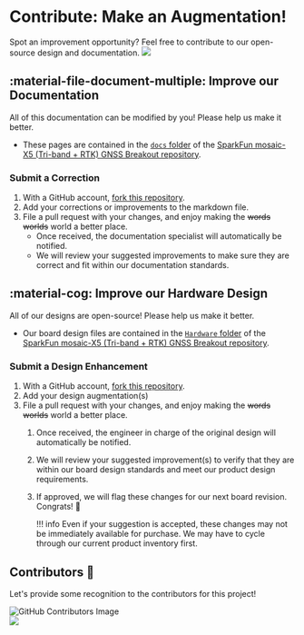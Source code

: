 # Contribute: Make an Augmentation!
Spot an improvement opportunity? Feel free to contribute to our open-source design and documentation. <a href="https://github.com/sparkfun/SparkFun_GNSS_mosaic-X5/pulls" alt="Pull Requests"><img src="https://img.shields.io/github/issues-pr/sparkfun/SparkFun_GNSS_mosaic-X5.svg" /></a>

## :material-file-document-multiple:&nbsp;Improve our Documentation
All of this documentation can be modified by you! Please help us make it better.

* These pages are contained in the [`docs` folder](https://github.com/sparkfun/SparkFun_GNSS_mosaic-X5/tree/main/docs) of the [SparkFun mosaic-X5 (Tri-band + RTK) GNSS Breakout repository](https://github.com/sparkfun/SparkFun_GNSS_mosaic-X5).

<!-- ### :material-source-pull:&nbsp;Submit a Correction -->
### Submit a Correction

1. With a GitHub account, [fork this repository](https://github.com/sparkfun/SparkFun_GNSS_mosaic-X5/fork).
2. Add your corrections or improvements to the markdown file.
3. File a pull request with your changes, and enjoy making the ~~words~~ ~~worlds~~ world a better place.
	* Once received, the documentation specialist will automatically be notified.
	* We will review your suggested improvements to make sure they are correct and fit within our documentation standards.

## :material-cog:&nbsp;Improve our Hardware Design
All of our designs are open-source! Please help us make it better.

* Our board design files are contained in the [`Hardware` folder](https://github.com/sparkfun/SparkFun_GNSS_mosaic-X5/tree/main/Hardware) of the [SparkFun mosaic-X5 (Tri-band + RTK) GNSS Breakout repository](https://github.com/sparkfun/SparkFun_GNSS_mosaic-X5).

<!-- ### :material-source-pull:&nbsp;Submit a Design Enhancement -->
### Submit a Design Enhancement

1. With a GitHub account, [fork this repository](https://github.com/sparkfun/SparkFun_GNSS_mosaic-X5/fork).
2. Add your design augmentation(s)
3. File a pull request with your changes, and enjoy making the ~~words~~ ~~worlds~~ world a better place.
	1. Once received, the engineer in charge of the original design will automatically be notified.
	2. We will review your suggested improvement(s) to verify that they are within our board design standards and meet our product design requirements.
	3. If approved, we will flag these changes for our next board revision. Congrats! 🍻

		!!! info
			Even if your suggestion is accepted, these changes may not be immediately available for purchase. We may have to cycle through our current product inventory first.

## Contributors&nbsp;:clap:
Let's provide some recognition to the contributors for this project!

![GitHub Contributors Image](https://contrib.rocks/image?repo=sparkfun/SparkFun_GNSS_mosaic-X5)
<br>
<a href="https://github.com/sparkfun/SparkFun_GNSS_mosaic-X5/pulls" alt="Pull Requests"><img src="https://img.shields.io/github/contributors/sparkfun/SparkFun_GNSS_mosaic-X5.svg" /></a>